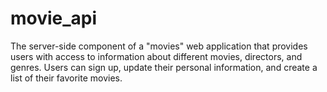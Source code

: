 # movie_api
The server-side component of a "movies" web application that provides users with access to information about different movies, directors, and genres.  Users can sign up, update their personal information, and create a list of their favorite movies.
